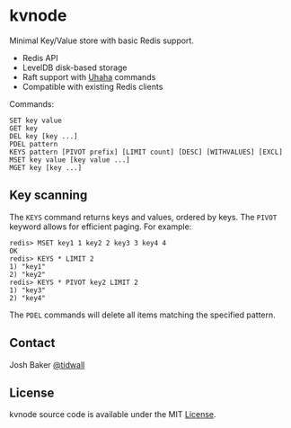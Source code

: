 # kvnode

Minimal Key/Value store with basic Redis support. 

- Redis API
- LevelDB disk-based storage
- Raft support with [Uhaha](https://github.com/tidwall/uhaha) commands
- Compatible with existing Redis clients

Commands:

```
SET key value
GET key
DEL key [key ...]
PDEL pattern
KEYS pattern [PIVOT prefix] [LIMIT count] [DESC] [WITHVALUES] [EXCL]
MSET key value [key value ...]
MGET key [key ...]
```

## Key scanning

The `KEYS` command returns keys and values, ordered by keys. 
The `PIVOT` keyword allows for efficient paging.
For example:
```
redis> MSET key1 1 key2 2 key3 3 key4 4
OK
redis> KEYS * LIMIT 2
1) "key1"
2) "key2"
redis> KEYS * PIVOT key2 LIMIT 2
1) "key3"
2) "key4"
```

The `PDEL` commands will delete all items matching the specified pattern.

## Contact
Josh Baker [@tidwall](http://twitter.com/tidwall)

## License
kvnode source code is available under the MIT [License](/LICENSE).

